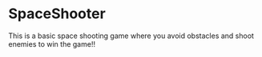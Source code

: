 # SpaceShooter
This is a basic space shooting game where you avoid obstacles and shoot enemies to win the game!!
